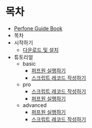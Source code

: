 # 목차
* [Perfone Guide Book](../README.md)
* 목차
* 시작하기
  * [다운로드 및 설치](../install/setup.md)
* 튜토리얼
  * basic
    * [퍼프원 실행하기](../basic/start_perfone.md)
    * [스크립트 레코드 작성하기](../basic/script_record.md)
  * pro
    * [스크립트 레코드 작성하기](../pro/undefined-1.md)
    * [퍼프원 실행하기](../pro/undefined.md)
  * advanced
    * [퍼프원 실행하기](../advanced/undefined.md)
    * [스크립트 레코드 작성하기](../advanced/undefined-1.md)
